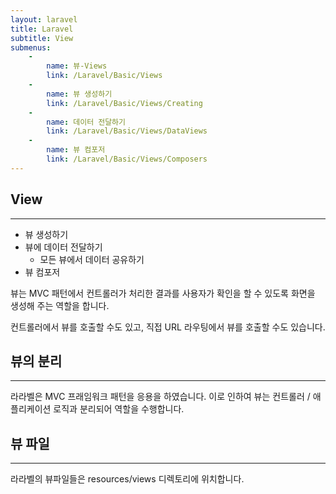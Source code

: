 ```yaml
---
layout: laravel
title: Laravel
subtitle: View
submenus:
    -
        name: 뷰-Views
        link: /Laravel/Basic/Views
    -
        name: 뷰 생성하기
        link: /Laravel/Basic/Views/Creating
    -
        name: 데이터 전달하기
        link: /Laravel/Basic/Views/DataViews
    -
        name: 뷰 컴포저
        link: /Laravel/Basic/Views/Composers
---
```


## View
---

* 뷰 생성하기
* 뷰에 데이터 전달하기
    - 모든 뷰에서 데이터 공유하기
* 뷰 컴포저

뷰는 MVC 패턴에서 컨트롤러가 처리한 결과를 사용자가 확인을 할 수 있도록 화면을 생성해 주는 역할을 합니다.

컨트롤러에서 뷰를 호출할 수도 있고, 직접 URL 라우팅에서 뷰를 호출할 수도 있습니다.
<br>

## 뷰의 분리
---
라라벨은 MVC 프래임워크 패턴을 응용을 하였습니다. 이로 인하여 뷰는 컨트롤러 / 애플리케이션 로직과 분리되어 역할을 수행합니다.
<br>

## 뷰 파일
---
라라벨의 뷰파일들은 resources/views 디렉토리에 위치합니다. 